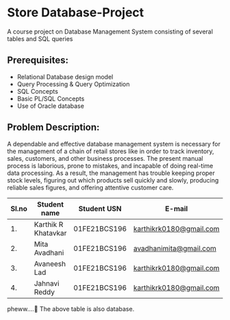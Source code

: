 # Store Database-Project
A course project on Database Management System consisting of several tables and SQL queries

## Prerequisites:
<ul>
<li>Relational Database design model</li>
<li>Query Processing & Query Optimization</li>
<li>SQL Concepts</li>
<li>Basic PL/SQL Concepts</li>
<li>Use of Oracle database </li>
</ul>

## Problem Description:   
A dependable and effective database management system is necessary for the management of a chain of retail stores like in order to track inventory, sales, customers, and other business processes. The present manual process is laborious, prone to mistakes, and incapable of doing real-time data processing. As a result, the management has trouble keeping proper stock levels, figuring out which products sell quickly and slowly, producing reliable sales figures, and offering attentive customer care.

|Sl.no|Student name|Student USN|E-mail|
|-----|------------|-----------|------|
|1.|Karthik R Khatavkar|01FE21BCS196|karthikrk0180@gmail.com|
|2.|Mita Avadhani|01FE21BCS196|avadhanimita@gmail.com|
|3.|Avaneesh Lad|01FE21BCS196|karthikrk0180@gmail.com|
|4.|Jahnavi Reddy|01FE21BCS196|karthikrk0180@gmail.com|

pheww....🤧 The above table is also database.
